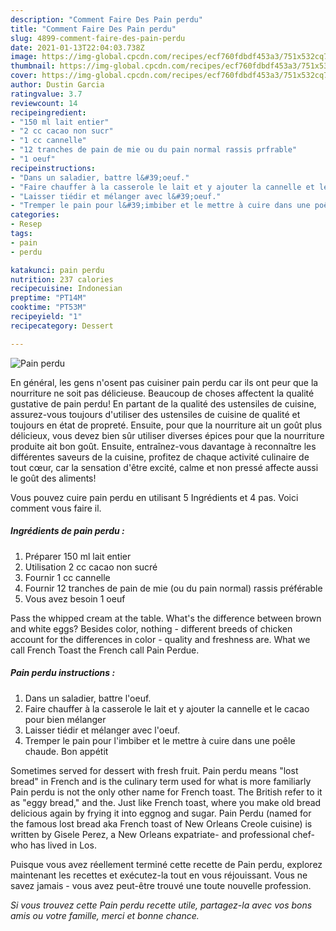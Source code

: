 ```yaml
---
description: "Comment Faire Des Pain perdu"
title: "Comment Faire Des Pain perdu"
slug: 4899-comment-faire-des-pain-perdu
date: 2021-01-13T22:04:03.738Z
image: https://img-global.cpcdn.com/recipes/ecf760fdbdf453a3/751x532cq70/pain-perdu-photo-principale-de-la-recette.jpg
thumbnail: https://img-global.cpcdn.com/recipes/ecf760fdbdf453a3/751x532cq70/pain-perdu-photo-principale-de-la-recette.jpg
cover: https://img-global.cpcdn.com/recipes/ecf760fdbdf453a3/751x532cq70/pain-perdu-photo-principale-de-la-recette.jpg
author: Dustin Garcia
ratingvalue: 3.7
reviewcount: 14
recipeingredient:
- "150 ml lait entier"
- "2 cc cacao non sucr"
- "1 cc cannelle"
- "12 tranches de pain de mie ou du pain normal rassis prfrable"
- "1 oeuf"
recipeinstructions:
- "Dans un saladier, battre l&#39;oeuf."
- "Faire chauffer à la casserole le lait et y ajouter la cannelle et le cacao pour bien mélanger"
- "Laisser tiédir et mélanger avec l&#39;oeuf."
- "Tremper le pain pour l&#39;imbiber et le mettre à cuire dans une poêle chaude. Bon appétit"
categories:
- Resep
tags:
- pain
- perdu

katakunci: pain perdu 
nutrition: 237 calories
recipecuisine: Indonesian
preptime: "PT14M"
cooktime: "PT53M"
recipeyield: "1"
recipecategory: Dessert

---
```



![Pain perdu](https://img-global.cpcdn.com/recipes/ecf760fdbdf453a3/751x532cq70/pain-perdu-photo-principale-de-la-recette.jpg)

En général, les gens n'osent pas cuisiner pain perdu car ils ont peur que la nourriture ne soit pas délicieuse. Beaucoup de choses affectent la qualité gustative de pain perdu! En partant de la qualité des ustensiles de cuisine, assurez-vous toujours d'utiliser des ustensiles de cuisine de qualité et toujours en état de propreté. Ensuite, pour que la nourriture ait un goût plus délicieux, vous devez bien sûr utiliser diverses épices pour que la nourriture produite ait bon goût. Ensuite, entraînez-vous davantage à reconnaître les différentes saveurs de la cuisine, profitez de chaque activité culinaire de tout cœur, car la sensation d'être excité, calme et non pressé affecte aussi le goût des aliments!

<!--inarticleads1-->

Vous pouvez cuire pain perdu en utilisant 5 Ingrédients et 4 pas. Voici comment vous faire il.

##### Ingrédients de pain perdu :

1. Préparer 150 ml lait entier
1. Utilisation 2 cc cacao non sucré
1. Fournir 1 cc cannelle
1. Fournir 12 tranches de pain de mie (ou du pain normal) rassis préférable
1. Vous avez besoin 1 oeuf


Pass the whipped cream at the table. What&#39;s the difference between brown and white eggs? Besides color, nothing - different breeds of chicken account for the differences in color - quality and freshness are. What we call French Toast the French call Pain Perdue. 

<!--inarticleads2-->

##### Pain perdu instructions :

1. Dans un saladier, battre l&#39;oeuf.
1. Faire chauffer à la casserole le lait et y ajouter la cannelle et le cacao pour bien mélanger
1. Laisser tiédir et mélanger avec l&#39;oeuf.
1. Tremper le pain pour l&#39;imbiber et le mettre à cuire dans une poêle chaude. Bon appétit


Sometimes served for dessert with fresh fruit. Pain perdu means &#34;lost bread&#34; in French and is the culinary term used for what is more familiarly Pain perdu is not the only other name for French toast. The British refer to it as &#34;eggy bread,&#34; and the. Just like French toast, where you make old bread delicious again by frying it into eggnog and sugar. Pain Perdu (named for the famous lost bread aka French toast of New Orleans Creole cuisine) is written by Gisele Perez, a New Orleans expatriate- and professional chef- who has lived in Los. 

<!--inarticleads1-->

<p>
Puisque vous avez réellement terminé cette recette de Pain perdu, explorez maintenant les recettes et exécutez-la tout en vous réjouissant. Vous ne savez jamais - vous avez peut-être trouvé une toute nouvelle profession.
</p>

<p>
<i>Si vous trouvez cette Pain perdu recette utile, partagez-la avec vos bons amis ou votre famille, merci et bonne chance.</i>
</p>
